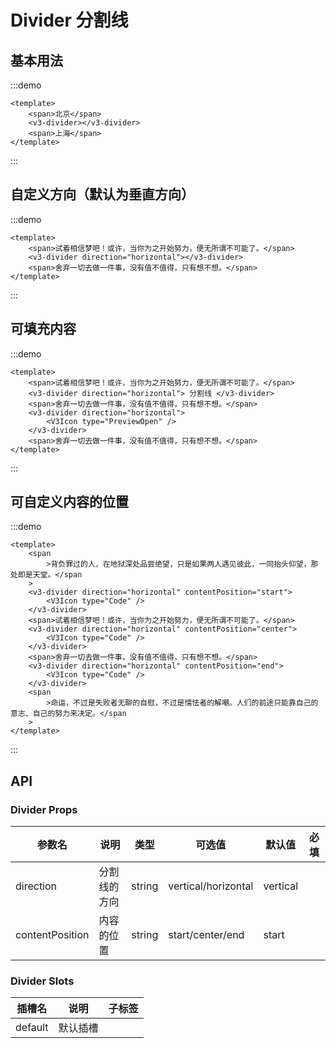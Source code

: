 # Divider 分割线

## 基本用法

:::demo

```vue
<template>
	<span>北京</span>
	<v3-divider></v3-divider>
	<span>上海</span>
</template>
```

:::

## 自定义方向（默认为垂直方向）

:::demo

```vue
<template>
	<span>试着相信梦吧！或许，当你为之开始努力，便无所谓不可能了。</span>
	<v3-divider direction="horizontal"></v3-divider>
	<span>舍弃一切去做一件事，没有值不值得，只有想不想。</span>
</template>
```

:::

## 可填充内容

:::demo

```vue
<template>
	<span>试着相信梦吧！或许，当你为之开始努力，便无所谓不可能了。</span>
	<v3-divider direction="horizontal"> 分割线 </v3-divider>
	<span>舍弃一切去做一件事，没有值不值得，只有想不想。</span>
	<v3-divider direction="horizontal">
		<V3Icon type="PreviewOpen" />
	</v3-divider>
	<span>舍弃一切去做一件事，没有值不值得，只有想不想。</span>
</template>
```

:::

## 可自定义内容的位置

:::demo

```vue
<template>
	<span
		>背负罪过的人，在地狱深处品尝绝望，只是如果两人遇见彼此，一同抬头仰望，那处即是天堂。</span
	>
	<v3-divider direction="horizontal" contentPosition="start">
		<V3Icon type="Code" />
	</v3-divider>
	<span>试着相信梦吧！或许，当你为之开始努力，便无所谓不可能了。</span>
	<v3-divider direction="horizontal" contentPosition="center">
		<V3Icon type="Code" />
	</v3-divider>
	<span>舍弃一切去做一件事，没有值不值得，只有想不想。</span>
	<v3-divider direction="horizontal" contentPosition="end">
		<V3Icon type="Code" />
	</v3-divider>
	<span
		>命运，不过是失败者无聊的自慰，不过是懦怯者的解嘲。人们的前途只能靠自己的意志、自己的努力来决定。</span
	>
</template>
```

:::

## API

### Divider Props

| 参数名          | 说明         | 类型   | 可选值              | 默认值   | 必填 |
| --------------- | ------------ | ------ | ------------------- | -------- | ---- |
| direction       | 分割线的方向 | string | vertical/horizontal | vertical |      |
| contentPosition | 内容的位置   | string | start/center/end    | start    |      |

### Divider Slots

| 插槽名  | 说明     | 子标签 |
| ------- | -------- | ------ |
| default | 默认插槽 |        |
